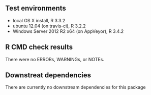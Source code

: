 ## Test environments
* local OS X install, R 3.3.2
* ubuntu 12.04 (on travis-ci), R 3.2.2
* Windows Server 2012 R2 x64 (on AppVeyor), R 3.4.2

## R CMD check results
There were no ERRORs, WARNINGs, or NOTEs.

## Downstreat dependencies
There are currently no downstream dependencies for this package